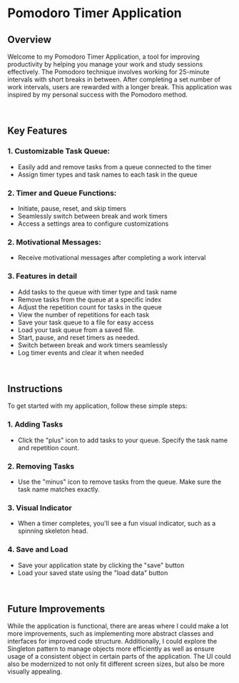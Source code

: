 # Pomodoro Timer Application

## Overview
Welcome to my Pomodoro Timer Application, a tool for improving productivity by helping you manage your work and study sessions effectively. The Pomodoro technique involves working for 25-minute intervals with short breaks in between. After completing a set number of work intervals, users are rewarded with a longer break. This application was inspired by my personal success with the Pomodoro method.

<br>

## Key Features
### 1. Customizable Task Queue:
- Easily add and remove tasks from a queue connected to the timer
- Assign timer types and task names to each task in the queue

### 2. Timer and Queue Functions:
- Initiate, pause, reset, and skip timers
- Seamlessly switch between break and work timers
- Access a settings area to configure customizations

### 2. Motivational Messages:
- Receive motivational messages after completing a work interval

### 3. Features in detail
- Add tasks to the queue with timer type and task name
- Remove tasks from the queue at a specific index
- Adjust the repetition count for tasks in the queue
- View the number of repetitions for each task
- Save your task queue to a file for easy access
- Load your task queue from a saved file.
- Start, pause, and reset timers as needed.
- Switch between break and work timers seamlessly
- Log timer events and clear it when needed

<br>

## Instructions
To get started with my application, follow these simple steps:

### 1. Adding Tasks

- Click the "plus" icon to add tasks to your queue. Specify the task name and repetition count.

### 2. Removing Tasks

- Use the "minus" icon to remove tasks from the queue. Make sure the task name matches exactly.

### 3. Visual Indicator

- When a timer completes, you'll see a fun visual indicator, such as a spinning skeleton head.

### 4. Save and Load

- Save your application state by clicking the "save" button
- Load your saved state using the "load data" button

<br>

## Future Improvements
While the application is functional, there are areas where I could make a lot more improvements, such as implementing more abstract classes and interfaces for improved code structure. Additionally, I could explore the Singleton pattern to manage objects more efficiently as well as ensure usage of a consistent object in certain parts of the application. The UI could also be modernized to not only fit different screen sizes, but also be more visually appealing.
